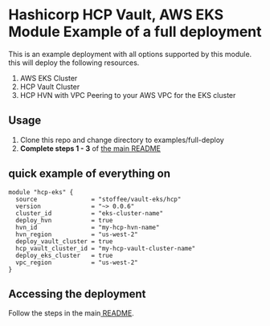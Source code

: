 # Hashicorp HCP Vault, AWS EKS Module Example of a full deployment

   This is an example deployment with all options supported by this module. this will deploy the following resources.

   1. AWS EKS Cluster
   2. HCP Vault Cluster
   3. HCP HVN with VPC Peering to your AWS VPC for the EKS cluster

## Usage
   1. Clone this repo and change directory to examples/full-deploy
   2. <strong>Complete steps 1 - 3</strong> of <a target="_blank" href=https://github.com/stoffee/terraform-hcp-vault-eks/tree/main#readme>the main README</a>


## quick example of everything on
```hcl
module "hcp-eks" {
  source               = "stoffee/vault-eks/hcp"
  version              = "~> 0.0.6"
  cluster_id           = "eks-cluster-name"
  deploy_hvn           = true
  hvn_id               = "my-hcp-hvn-name"
  hvn_region           = "us-west-2"
  deploy_vault_cluster = true
  hcp_vault_cluster_id = "my-hcp-vault-cluster-name"
  deploy_eks_cluster   = true
  vpc_region           = "us-west-2"
}
```

## Accessing the deployment
   Follow the steps in the main<a target="_blank" href=https://github.com/stoffee/terraform-hcp-vault-eks/tree/main#accessing-the-deployment> README</a>.